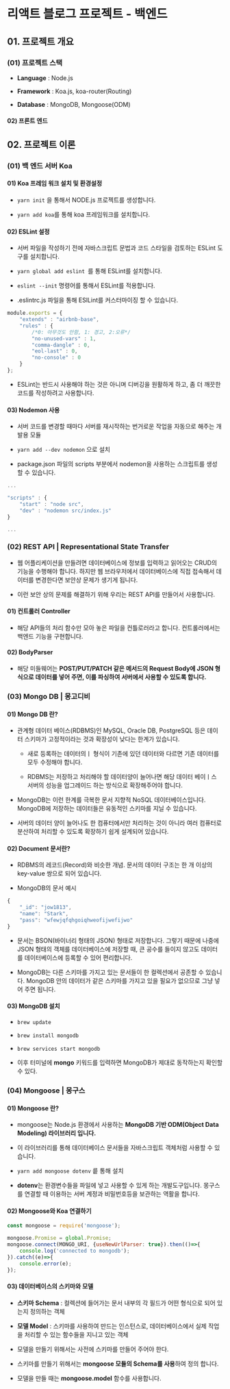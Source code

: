 # 리액트 블로그 프로젝트 - 백엔드

## 01. 프로젝트 개요

### (01) 프로젝트 스택

- **Language** : Node.js

- **Framework** : Koa.js, koa-router(Routing)

- **Database** : MongoDB, Mongoose(ODM)

#### 02) 프론트 엔드


## 02. 프로젝트 이론

### (01) 백 엔드 서버 Koa

#### 01) Koa 프레임 워크 설치 및 환경설정

- ``` yarn init ``` 을 통해서 NODE.js 프로젝트를 생성합니다.

- ``` yarn add koa ```를 통해 koa 프레임워크를 설치합니다.

#### 02) ESLint 설정

- 서버 파일을 작성하기 전에 자바스크립트 문법과 코드 스타일을 검토하는 ESLint 도구를 설치합니다.

- ``` yarn global add eslint  ```를 통해 ESLint를 설치합니다.

- ``` eslint --init ``` 명령어를 통해서 ESLint를 적용합니다.

- .eslintrc.js 파일을 통해 ESlLint를 커스터마이징 할 수 있습니다.

```javascript
module.exports = {
    "extends" : "airbnb-base",
    "rules" : {
        /*0: 아무것도 안함, 1: 경고, 2:오류*/
        "no-unused-vars" : 1,
        "comma-dangle" : 0,
        "eol-last" : 0,
        "no-console" : 0
    }
};
```

- ESLint는 반드시 사용해야 하는 것은 아니며 디버깅을 원활하게 하고, 좀 더 깨끗한 코드를 작성하려고 사용합니다.

#### 03) Nodemon 사용

- 서버 코드를 변경할 때마다 서버를 재시작하는 번거로운 작업을 자동으로 해주는 개발용 모듈

- ``` yarn add --dev nodemon ``` 으로 설치

- package.json 파일의 scripts 부분에서 nodemon을 사용하는 스크립트를 생성할 수 있습니다.

```javascript
...

"scripts" : {
    "start" : "node src",
    "dev" : "nodemon src/index.js"
}

...
```

### (02) REST API | Representational State Transfer

- 웹 어플리케이션을 만들려면 데이터베이스에 정보를 입력하고 읽어오는 CRUD의 기능을 수행해야 합니다. 하지만 웹 브라우저에서 데이터베이스에 직접 접속해서 데이터를 변경한다면 보안상 문제가 생기게 됩니다.

- 이런 보안 상의 문제를 해결하기 위해 우리는 REST API를 만들어서 사용합니다.

#### 01) 컨트롤러 Controller

- 해당 API들의 처리 함수만 모아 놓은 파일을 컨틀로러라고 합니다. 컨트롤러에서는 백엔드 기능을 구현합니다.

#### 02) BodyParser

- 해당 미들웨어는 **POST/PUT/PATCH 같은 메서드의 Request Body에 JSON 형식으로 데이터를 넣어 주면, 이를 파싱하여 서버에서 사용할 수 있도록 합니다.**

### (03) Mongo DB | 몽고디비

#### 01) Mongo DB 란?

- 관계형 데이터 베이스(RDBMS)인 MySQL, Oracle DB, PostgreSQL 등은 데이터 스키마가 고정적이라는 것과 확장성이 낮다는 한계가 있습니다.

    - 새로 등록하는 데이터의ㅣ 형식이 기존에 있던 데이터와 다르면 기존 데이터를 모두 수정해야 합니다.

    - RDBMS는 저장하고 처리해야 할 데이터양이 늘어나면 해당 데이터 베이ㅣ스 서버의 성능을 업그레이드 하는 방식으로 확장해주어야 합니다.

- MongoDB는 이런 한계를 극복한 문서 지향적 NoSQL 데이터베이스입니다. MongoDB에 저장하는 데이터들은 유동적인 스키마를 지닐 수 있습니다.

- 서버의 데이터 양이 늘어나도 한 컴퓨터에서만 처리하는 것이 아니라 여러 컴퓨터로 분산하여 처리할 수 있도록 확장하기 쉽게 설계되어 있습니다.

#### 02) Document 문서란?

- RDBMS의 레코드(Record)와 비슷한 개념. 문서의 데이터 구조는 한 개 이상의 key-value 쌍으로 되어 있습니다.

- MongoDB의 문서 예시

```javascript
{
    "_id": "jow1813",
    "name": "Stark",
    "pass": "wfewjqfqhgoiqhweofijwefijwo"
}
```

- 문서는 BSON(바이너리 형태의 JSON) 형태로 저장합니다. 그렇기 때문에 나중에 JSON 형태의 객체를 데이터베이스에 저장할 때, 큰 공수를 들이지 않고도 데이터를 데이터베이스에 등록할 수 있어 편리합니다. 

- MongoDB는 다른 스키마를 가지고 있는 문서들이 한 컬렉션에서 공존할 수 있습니다. MongoDB 안의 데이터가 같은 스키마를 가지고 있을 필요가 없으므로 그냥 넣어 주면 됩니다.

#### 03) MongoDB 설치

- ``` brew update ```

- ``` brew install mongodb ```

- ``` brew services start mongodb ```

- 이후 터미널에 **mongo** 키워드를 입력하면 MongoDB가 제대로 동작하는지 확인할 수 있다.

### (04) Mongoose | 몽구스

#### 01) Mongoose 란?

- mongoose는 Node.js 환경에서 사용하는 **MongoDB 기반 ODM(Object Data Modeling) 라이브러리 입니다.**

- 이 라이브러리를 통해 데이터베이스 문서들을 자바스크립트 객체처럼 사용할 수 있습니다.

- ``` yarn add mongoose dotenv ``` 릍 통해 설치

- **dotenv**는 환경변수들을 파일에 넣고 사용할 수 있게 하는 개발도구입니다. 몽구스를 연결할 때 이용하는 서버 계정과 비밀번호등을 보관하는 역활을 합니다.

#### 02) Mongoose와 Koa 연결하기

```javascript
const mongoose = require('mongoose');

mongoose.Promise = global.Promise;
mongoose.connect(MONGO_URI, {useNewUrlParser: true}).then(()=>{
    console.log('connected to mongodb');
}).catch((e)=>{
    console.error(e);
});
```

#### 03) 데이터베이스의 스키마와 모델

- **스키마 Schema** : 컬렉션에 들어가는 문서 내부의 각 필드가 어떤 형식으로 되어 있는지 정의하는 객체

- **모델 Model** : 스키마를 사용하여 만드는 인스턴스로, 데이터베이스에서 실제 작업을 처리할 수 있는 함수들을 지니고 있는 객체

- 모델을 만들기 위해서는 사전에 스키마를 만들어 주어야 한다.

- 스키마를 만들기 위해서는 **mongoose 모듈의 Schema를 사용**하여 정의 합니다.

- 모델을 만들 때는 **mongoose.model** 함수를 사용합니다.